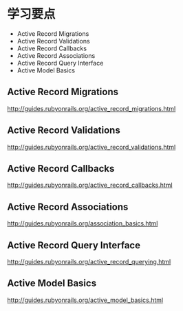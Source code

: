 # 学习要点

- Active Record Migrations
- Active Record Validations
- Active Record Callbacks
- Active Record Associations
- Active Record Query Interface
- Active Model Basics

## Active Record Migrations
<http://guides.rubyonrails.org/active_record_migrations.html>

## Active Record Validations
<http://guides.rubyonrails.org/active_record_validations.html>

## Active Record Callbacks
<http://guides.rubyonrails.org/active_record_callbacks.html>

## Active Record Associations
<http://guides.rubyonrails.org/association_basics.html>

## Active Record Query Interface
<http://guides.rubyonrails.org/active_record_querying.html>

## Active Model Basics
<http://guides.rubyonrails.org/active_model_basics.html>